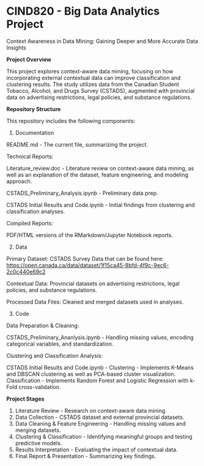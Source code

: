 # CIND820 - Big Data Analytics Project
Context Awareness in Data Mining: Gaining Deeper and More Accurate Data Insights

**Project Overview**

This project explores context-aware data mining, focusing on how incorporating external contextual data can improve classification and clustering results. The study utilizes data from the Canadian Student Tobacco, Alcohol, and Drugs Survey (CSTADS), augmented with provincial data on advertising restrictions, legal policies, and substance regulations.

**Repository Structure**

This repository includes the following components:

1. Documentation

README.md - The current file, summarizing the project.

Technical Reports:

Literature_review.doc - Literature review on context-aware data mining, as well as an explanation of the dataset, feature engineering, and modeling approach.

CSTADS_Preliminary_Analysis.ipynb - Preliminary data prep.

CSTADS Initial Results and Code.ipynb - Initial findings from clustering and classification analyses.

Compiled Reports:

PDF/HTML versions of the RMarkdown/Jupyter Notebook reports.

2. Data

Primary Dataset: CSTADS Survey Data that can be found here:
https://open.canada.ca/data/dataset/1f15ca45-8bfd-4f9c-9ec6-2c0c440e69c2

Contextual Data: Provincial datasets on advertising restrictions, legal policies, and substance regulations.

Processed Data Files: Cleaned and merged datasets used in analyses.

3. Code

Data Preparation & Cleaning:

CSTADS_Preliminary_Ananlysis.ipynb - Handling missing values, encoding categorical variables, and standardization.

Clustering and Classification Analysis:

CSTADS Initial Results and Code.ipynb - 
Clustering - Implements K-Means and DBSCAN clustering as well as PCA-based cluster visualization.
Classification - Implements Random Forest and Logistic Regression with k-Fold cross-validation.

**Project Stages**

1. Literature Review - Research on context-aware data mining.
2. Data Collection - CSTADS dataset and external provincial datasets.
3. Data Cleaning & Feature Engineering - Handling missing values and merging datasets.
4. Clustering & Classification - Identifying meaningful groups and testing predictive models.
5. Results Interpretation - Evaluating the impact of contextual data.
6. Final Report & Presentation - Summarizing key findings.
